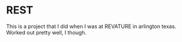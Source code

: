 # REST

This is a project that I did when I was at REVATURE in arlington texas. Worked out pretty well, I though.
